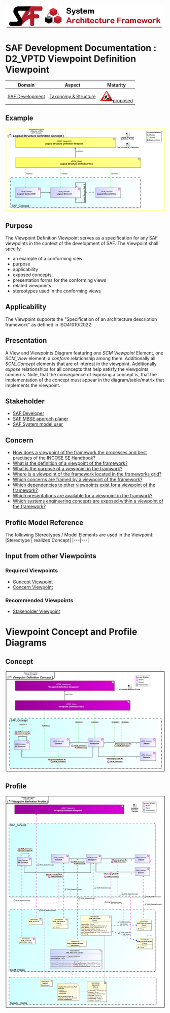 ![System Architecture Framework](../../diagrams/Banner_SAF.png)
# SAF Development Documentation : **D2_VPTD** Viewpoint Definition Viewpoint
|**Domain**|**Aspect**|**Maturity**|
| --- | --- | --- |
|[SAF Development](../../domains.md#Domain-SAF-Development)|[Taxonomy & Structure](../../aspects.md#Aspect-Taxonomy-&-Structure)|![Proposed](../../diagrams/Under_construction_icon-red.svg )[proposed](../../using-saf/maturity.md#proposed)|
## Example
![Viewpoint-Definition-Viewpoint-primary-example.svg](../../diagrams/vp-examples/Viewpoint-Definition-Viewpoint-primary-example.svg)
## Purpose
The Viewpoint Definition Viewpoint serves as a specification for any SAF viewpoints in the context of the development of SAF.
The Viewpoint shall specify
* an example of a conforming view
 * purpose
 * applicability 
 * exposed concepts,
 * presentation forms for the conforming views
 * related viewpoints
 * stereotypes used in the conforming views 
## Applicability
The Viewpoint supports the  "Specification of an architecture description framework" as defined in ISO41010:2022
## Presentation
A View and Viewpoints Diagram featuring one *SCM Viewpoint* Element, one *SCM_View* element, a *conform* relationship among them. Additionally all *SCM_Concept* elements that are of interest in the viewpoint. Additionally *expose* relationships for all concepts that help satisfy the viewpoints concerns.
Note, that the consequence of exposing a concept is, that the implementation of the concept must appear in the diagram/table/matrix that implements the viewpoint.

## Stakeholder
* [SAF Developer](../../stakeholders.md#SAF-Developer)
* [SAF MBSE approch planer](../../stakeholders.md#SAF-MBSE-approch-planer)
* [SAF System model user](../../stakeholders.md#SAF-System-model-user)
## Concern
* [How does a viewpoint of the framework the processes and best practises of the INCOSE SE Handbook?](../../concerns.md#_2024x_26f0132_1719130644780_901120_14852)
* [What is the definition of a viewpoint of the framework?](../../concerns.md#_2024x_26f0132_1719130113094_957740_14764)
* [What is the purpose of a viewpoint in the framwork?](../../concerns.md#_2024x_26f0132_1719130556191_78836_14843)
* [Where is a viewpoint of the framework located in the frameworks grid?](../../concerns.md#_2024x_26f0132_1719130165383_541840_14769)
* [Which concerns are framed by a viewpoint of the framework?](../../concerns.md#_2024x_26f0132_1719130076292_184990_14761)
* [Which dependencies to other viewpoints exist for a viewpoint of the framework?](../../concerns.md#_2024x_26f0132_1719130608615_351381_14849)
* [Which presentations are available for a viewpoint in the framwork?](../../concerns.md#_2024x_26f0132_1719130583650_18980_14846)
* [Which systems engineering concepts are exposed within a viewpoint of the framework?](../../concerns.md#_2024x_26f0132_1719130002321_367858_14758)
## Profile Model Reference
The following Stereotypes / Model Elements are used in the Viewpoint:
|Stereotype | realized Concept|
|---|---|
## Input from other Viewpoints
### Required Viewpoints
* [Concept Viewpoint](Concept-Viewpoint.md)
* [Concern Viewpoint](Concern-Viewpoint.md)
### Recommended Viewpoints
* [Stakeholder Viewpoint](Stakeholder-Viewpoint.md)
# Viewpoint Concept and Profile Diagrams
## Concept
![Viewpoint Definition Concept](diagrams/Viewpoint-Definition-Concept.svg)
## Profile
![Viewpoint Definition Profile](diagrams/Viewpoint-Definition-Profile.svg)
